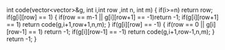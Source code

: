 int code(vector<vector<int>>&g, int i,int row ,int n, int m)
{
if(i>=n) return row;
if(g[i][row] == 1)
{
if(row == m-1  || g[i][row+1] == -1)return -1;
if(g[i][row+1] == 1) return code(g,i+1,row+1,n,m);
}
if(g[i][row] == -1)
{
if(row == 0 || g[i][row-1] == 1) return -1;
if(g[i][row-1] == -1) return code(g,i+1,row-1,n,m);
}
return -1;
}